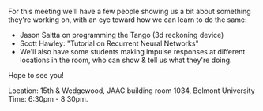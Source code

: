 For this meeting we'll have a few people showing us a bit about something they're working on, with an eye toward how we can learn to do the same:

- Jason Saitta on programming the Tango (3d reckoning device)
- Scott Hawley: "Tutorial on Recurrent Neural Networks"
- We'll also have some students making impulse responses at different locations in the room, who can show & tell us what they're doing.

Hope to see you!

Location: 15th & Wedgewood, JAAC building room 1034, Belmont University
Time: 6:30pm - 8:30pm.
